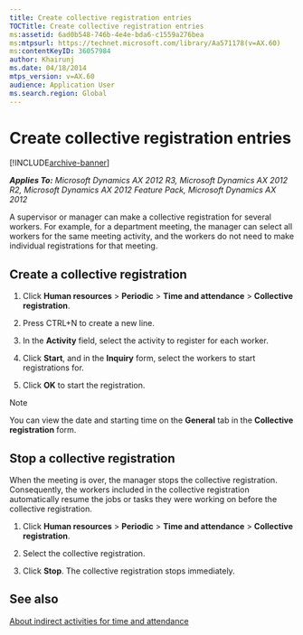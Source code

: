```yaml
---
title: Create collective registration entries
TOCTitle: Create collective registration entries
ms:assetid: 6ad0b548-746b-4e4e-bda6-c1559a276bea
ms:mtpsurl: https://technet.microsoft.com/library/Aa571178(v=AX.60)
ms:contentKeyID: 36057984
author: Khairunj
ms.date: 04/18/2014
mtps_version: v=AX.60
audience: Application User
ms.search.region: Global
---
```


# Create collective registration entries 


[!INCLUDE[archive-banner](includes/archive-banner.md)]


_**Applies To:** Microsoft Dynamics AX 2012 R3, Microsoft Dynamics AX 2012 R2, Microsoft Dynamics AX 2012 Feature Pack, Microsoft Dynamics AX 2012_

A supervisor or manager can make a collective registration for several workers. For example, for a department meeting, the manager can select all workers for the same meeting activity, and the workers do not need to make individual registrations for that meeting.

## Create a collective registration

1.  Click **Human resources** \> **Periodic** \> **Time and attendance** \> **Collective registration**.

2.  Press CTRL+N to create a new line.

3.  In the **Activity** field, select the activity to register for each worker.

4.  Click **Start**, and in the **Inquiry** form, select the workers to start registrations for.

5.  Click **OK** to start the registration.


> [!NOTE]
> <P>You can view the date and starting time on the <STRONG>General</STRONG> tab in the <STRONG>Collective registration</STRONG> form.</P>



## Stop a collective registration

When the meeting is over, the manager stops the collective registration. Consequently, the workers included in the collective registration automatically resume the jobs or tasks they were working on before the collective registration.

1.  Click **Human resources** \> **Periodic** \> **Time and attendance** \> **Collective registration**.

2.  Select the collective registration.

3.  Click **Stop**. The collective registration stops immediately.

## See also

[About indirect activities for time and attendance](about-indirect-activities-for-time-and-attendance.md)

  


